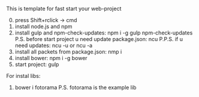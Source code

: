 This is template for fast start your web-project

0. press Shift+rclick -> cmd
1. install node.js and npm
2. install gulp and npm-check-updates: npm i -g gulp npm-check-updates
P.S. before start project u need update package.json: ncu
P.P.S. if u need updates: ncu -u or ncu -a
3. install all packets from package.json: nmp i
4. install bower: npm i -g bower
5. start project: gulp

For instal libs:
1. bower i fotorama
P.S. fotorama is the example lib
